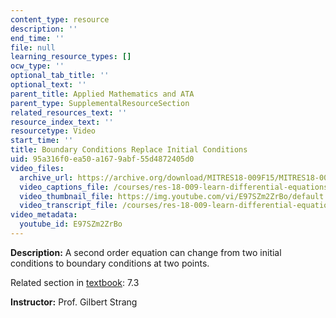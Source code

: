 ```yaml
---
content_type: resource
description: ''
end_time: ''
file: null
learning_resource_types: []
ocw_type: ''
optional_tab_title: ''
optional_text: ''
parent_title: Applied Mathematics and ATA
parent_type: SupplementalResourceSection
related_resources_text: ''
resource_index_text: ''
resourcetype: Video
start_time: ''
title: Boundary Conditions Replace Initial Conditions
uid: 95a316f0-ea50-a167-9abf-55d4872405d0
video_files:
  archive_url: https://archive.org/download/MITRES18-009F15/MITRES18-009F15_7_3_BCReplaceIC_300k.mp4
  video_captions_file: /courses/res-18-009-learn-differential-equations-up-close-with-gilbert-strang-and-cleve-moler-fall-2015/05e49497e078534b950fde92ab6e8854_E97SZm2ZrBo.vtt
  video_thumbnail_file: https://img.youtube.com/vi/E97SZm2ZrBo/default.jpg
  video_transcript_file: /courses/res-18-009-learn-differential-equations-up-close-with-gilbert-strang-and-cleve-moler-fall-2015/51dcf9a97c790fb387679611eec46120_E97SZm2ZrBo.pdf
video_metadata:
  youtube_id: E97SZm2ZrBo
---
```


**Description:** A second order equation can change from two initial conditions to boundary conditions at two points.

Related section in [textbook](http://www-math.mit.edu/~gs/dela/): 7.3

**Instructor:** Prof. Gilbert Strang

